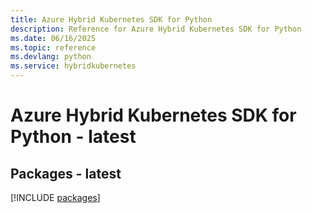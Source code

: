 ```yaml
---
title: Azure Hybrid Kubernetes SDK for Python
description: Reference for Azure Hybrid Kubernetes SDK for Python
ms.date: 06/16/2025
ms.topic: reference
ms.devlang: python
ms.service: hybridkubernetes
---
```

# Azure Hybrid Kubernetes SDK for Python - latest
## Packages - latest
[!INCLUDE [packages](hybrid-kubernetes-index.md)]